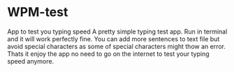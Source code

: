 # WPM-test
App to test you typing speed
A pretty simple typing test app.
Run in terminal and it will work perfectly fine.
You can add more sentences to text file but avoid special characters as some of special characters might thow an error.
Thats it enjoy the app no need to go on the internet to test your typing speed anymore.
